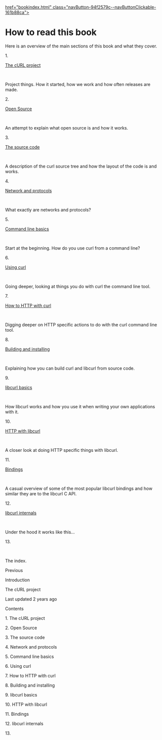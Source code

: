 <a href="how-to-read.html" class="navButton-94f2579c--navButtonClickable-161b88ca--navButtonOpened-6a88552e">

</a>

<a href="bindings.html" class="navButton-94f2579c--navButtonClickable-161b88ca">href="bookindex.html" class="navButton-94f2579c--navButtonClickable-161b88ca">

</a>

# <span class="text-4505230f--DisplayH900-bfb998fa--textContentFamily-49a318e1">How to read this book</span>

<span class="text-4505230f--UIH300-2063425d--textUIFamily-5ebd8e40--text-8ee2c8b2">

</span>

<span class="text-4505230f--UIH300-2063425d--textUIFamily-5ebd8e40--text-8ee2c8b2">

</span>

<span class="text-4505230f--TextH400-3033861f--textContentFamily-49a318e1">

<span data-key="ed35526ebd294cf591a3027e4b838a8b">

<span data-offset-key="ed35526ebd294cf591a3027e4b838a8b:0">Here is an overview of the main sections of this book and what they cover.</span>

</span>

</span>

<span class="text-4505230f--HeadingH700-04e1a2a3--textContentFamily-49a318e1">

<span data-key="faf4ca8e725f4f8e8b65e4c6f8ecf29f">

<span data-offset-key="faf4ca8e725f4f8e8b65e4c6f8ecf29f:0">1. </span>

</span>

<a href="project.html" class="link-a079aa82--primary-53a25e66--link-faf6c434">

<span data-key="8b8ee88dccc04d71bf7a50ebbae7578c">

<span data-offset-key="8b8ee88dccc04d71bf7a50ebbae7578c:0">The cURL project</span>

</span>

</a>

<span data-key="2f42d73af6094c8fb95c460cedd6ccee">

<span data-offset-key="2f42d73af6094c8fb95c460cedd6ccee:0">

<span data-slate-zero-width="z">​</span>

</span>

</span>

</span>

<span class="text-4505230f--TextH400-3033861f--textContentFamily-49a318e1">

<span data-key="5e63ad6897e94a4485e12fce2048699f">

<span data-offset-key="5e63ad6897e94a4485e12fce2048699f:0">Project things. How it started, how we work and how often releases are made.</span>

</span>

</span>

<span class="text-4505230f--HeadingH700-04e1a2a3--textContentFamily-49a318e1">

<span data-key="2c1f283db7fc4e0aa2775307b5e2c8ca">

<span data-offset-key="2c1f283db7fc4e0aa2775307b5e2c8ca:0">2. </span>

</span>

<a href="opensource.html" class="link-a079aa82--primary-53a25e66--link-faf6c434">

<span data-key="c1b22ed1277e4cbcb500b1fb011edae0">

<span data-offset-key="c1b22ed1277e4cbcb500b1fb011edae0:0">Open Source</span>

</span>

</a>

<span data-key="fde4f43956244f398533470a2fb90a4f">

<span data-offset-key="fde4f43956244f398533470a2fb90a4f:0">

<span data-slate-zero-width="z">​</span>

</span>

</span>

</span>

<span class="text-4505230f--TextH400-3033861f--textContentFamily-49a318e1">

<span data-key="891615a50a724ddda9f00866debcfa9a">

<span data-offset-key="891615a50a724ddda9f00866debcfa9a:0">An attempt to explain what open source is and how it works.</span>

</span>

</span>

<span class="text-4505230f--HeadingH700-04e1a2a3--textContentFamily-49a318e1">

<span data-key="88c09089a8e5432f9f8f9c1a2c655c31">

<span data-offset-key="88c09089a8e5432f9f8f9c1a2c655c31:0">3. </span>

</span>

<a href="source.html" class="link-a079aa82--primary-53a25e66--link-faf6c434">

<span data-key="f58c750ce3974c8fbd70dd538d941709">

<span data-offset-key="f58c750ce3974c8fbd70dd538d941709:0">The source code</span>

</span>

</a>

<span data-key="d694b393a6aa4786bb00e64cdf88a43f">

<span data-offset-key="d694b393a6aa4786bb00e64cdf88a43f:0">

<span data-slate-zero-width="z">​</span>

</span>

</span>

</span>

<span class="text-4505230f--TextH400-3033861f--textContentFamily-49a318e1">

<span data-key="6d24cc23a75c46e994723e75531873c5">

<span data-offset-key="6d24cc23a75c46e994723e75531873c5:0">A description of the curl source tree and how the layout of the code is and works.</span>

</span>

</span>

<span class="text-4505230f--HeadingH700-04e1a2a3--textContentFamily-49a318e1">

<span data-key="3b553baa21554846b18844deb212c0e7">

<span data-offset-key="3b553baa21554846b18844deb212c0e7:0">4. </span>

</span>

<a href="protocols.html" class="link-a079aa82--primary-53a25e66--link-faf6c434">

<span data-key="5e82e59bfcd9423dbc7ed3a791423d9d">

<span data-offset-key="5e82e59bfcd9423dbc7ed3a791423d9d:0">Network and protocols</span>

</span>

</a>

<span data-key="a83c3050e184470089b61c0950c054ff">

<span data-offset-key="a83c3050e184470089b61c0950c054ff:0">

<span data-slate-zero-width="z">​</span>

</span>

</span>

</span>

<span class="text-4505230f--TextH400-3033861f--textContentFamily-49a318e1">

<span data-key="576d89c7bc1f4b439798b9db184905d6">

<span data-offset-key="576d89c7bc1f4b439798b9db184905d6:0">What exactly are networks and protocols?</span>

</span>

</span>

<span class="text-4505230f--HeadingH700-04e1a2a3--textContentFamily-49a318e1">

<span data-key="9e85d4125abf46d08cc8d9f628cf75cf">

<span data-offset-key="9e85d4125abf46d08cc8d9f628cf75cf:0">5. </span>

</span>

<a href="cmdline.html" class="link-a079aa82--primary-53a25e66--link-faf6c434">

<span data-key="1e95db0b7130427a832fd19982f1a3b5">

<span data-offset-key="1e95db0b7130427a832fd19982f1a3b5:0">Command line basics</span>

</span>

</a>

<span data-key="7f2d1a88fb524e23a6139b2799ce6065">

<span data-offset-key="7f2d1a88fb524e23a6139b2799ce6065:0">

<span data-slate-zero-width="z">​</span>

</span>

</span>

</span>

<span class="text-4505230f--TextH400-3033861f--textContentFamily-49a318e1">

<span data-key="d441f6453fde4ad0af766c8148dfd047">

<span data-offset-key="d441f6453fde4ad0af766c8148dfd047:0">Start at the beginning. How do you use curl from a command line?</span>

</span>

</span>

<span class="text-4505230f--HeadingH700-04e1a2a3--textContentFamily-49a318e1">

<span data-key="b8c165aaede14f4d85d6850400a2fcfc">

<span data-offset-key="b8c165aaede14f4d85d6850400a2fcfc:0">6. </span>

</span>

<a href="usingcurl.html" class="link-a079aa82--primary-53a25e66--link-faf6c434">

<span data-key="88abf26b51254d4893edcfc9965ff17b">

<span data-offset-key="88abf26b51254d4893edcfc9965ff17b:0">Using curl</span>

</span>

</a>

<span data-key="62d69ad1556941b8834150e141079116">

<span data-offset-key="62d69ad1556941b8834150e141079116:0">

<span data-slate-zero-width="z">​</span>

</span>

</span>

</span>

<span class="text-4505230f--TextH400-3033861f--textContentFamily-49a318e1">

<span data-key="a65d1e21b37243c39778fa6ee6fe325d">

<span data-offset-key="a65d1e21b37243c39778fa6ee6fe325d:0">Going deeper, looking at things you do with curl the command line tool.</span>

</span>

</span>

<span class="text-4505230f--HeadingH700-04e1a2a3--textContentFamily-49a318e1">

<span data-key="aacd7215a354449693209eff3f36e41b">

<span data-offset-key="aacd7215a354449693209eff3f36e41b:0">7. </span>

</span>

<a href="http.html" class="link-a079aa82--primary-53a25e66--link-faf6c434">

<span data-key="8e253b7c997847b38c5ee3ca958fb588">

<span data-offset-key="8e253b7c997847b38c5ee3ca958fb588:0">How to HTTP with curl</span>

</span>

</a>

<span data-key="93afad123ce6452fae9bc45f2e54f90a">

<span data-offset-key="93afad123ce6452fae9bc45f2e54f90a:0">

<span data-slate-zero-width="z">​</span>

</span>

</span>

</span>

<span class="text-4505230f--TextH400-3033861f--textContentFamily-49a318e1">

<span data-key="e59959f9d93d4e1eb6c39a9c65304546">

<span data-offset-key="e59959f9d93d4e1eb6c39a9c65304546:0">Digging deeper on HTTP specific actions to do with the curl command line tool.</span>

</span>

</span>

<span class="text-4505230f--HeadingH700-04e1a2a3--textContentFamily-49a318e1">

<span data-key="8e321accfa7747ca8aa85e0f82c5365b">

<span data-offset-key="8e321accfa7747ca8aa85e0f82c5365b:0">8. </span>

</span>

<a href="source/build.html" class="link-a079aa82--primary-53a25e66--link-faf6c434">

<span data-key="e8039e2f775841428c240e2756a3834c">

<span data-offset-key="e8039e2f775841428c240e2756a3834c:0">Building and installing</span>

</span>

</a>

<span data-key="a8e62c9a815a4d38b045b93165c162f0">

<span data-offset-key="a8e62c9a815a4d38b045b93165c162f0:0">

<span data-slate-zero-width="z">​</span>

</span>

</span>

</span>

<span class="text-4505230f--TextH400-3033861f--textContentFamily-49a318e1">

<span data-key="5591b3f2794843019b6deaf25d2a5ba2">

<span data-offset-key="5591b3f2794843019b6deaf25d2a5ba2:0">Explaining how you can build curl and libcurl from source code.</span>

</span>

</span>

<span class="text-4505230f--HeadingH700-04e1a2a3--textContentFamily-49a318e1">

<span data-key="3b76343f1c784e20804654fc6a6144d9">

<span data-offset-key="3b76343f1c784e20804654fc6a6144d9:0">9. </span>

</span>

<a href="libcurl.html" class="link-a079aa82--primary-53a25e66--link-faf6c434">

<span data-key="ca99c7ff174d4e21afc3f97b648bca63">

<span data-offset-key="ca99c7ff174d4e21afc3f97b648bca63:0">libcurl basics</span>

</span>

</a>

<span data-key="e25919a8c877465291dd1dfb6bf4a699">

<span data-offset-key="e25919a8c877465291dd1dfb6bf4a699:0">

<span data-slate-zero-width="z">​</span>

</span>

</span>

</span>

<span class="text-4505230f--TextH400-3033861f--textContentFamily-49a318e1">

<span data-key="1ef1447a0aee4556be747a1b2542885d">

<span data-offset-key="1ef1447a0aee4556be747a1b2542885d:0">How libcurl works and how you use it when writing your own applications with it.</span>

</span>

</span>

<span class="text-4505230f--HeadingH700-04e1a2a3--textContentFamily-49a318e1">

<span data-key="7d4eb7df09a54755bcf1462c9b97e16e">

<span data-offset-key="7d4eb7df09a54755bcf1462c9b97e16e:0">10. </span>

</span>

<a href="libcurl-http.html" class="link-a079aa82--primary-53a25e66--link-faf6c434">

<span data-key="34c9b859bbc649b69739996a5bcc7369">

<span data-offset-key="34c9b859bbc649b69739996a5bcc7369:0">HTTP with libcurl</span>

</span>

</a>

<span data-key="06b00814b0bc41bc85e3eb566875d520">

<span data-offset-key="06b00814b0bc41bc85e3eb566875d520:0">

<span data-slate-zero-width="z">​</span>

</span>

</span>

</span>

<span class="text-4505230f--TextH400-3033861f--textContentFamily-49a318e1">

<span data-key="1749acd6fcaa44e498871afd8a94852d">

<span data-offset-key="1749acd6fcaa44e498871afd8a94852d:0">A closer look at doing HTTP specific things with libcurl.</span>

</span>

</span>

<span class="text-4505230f--HeadingH700-04e1a2a3--textContentFamily-49a318e1">

<span data-key="115dda2f185d4843b8e43def196323ca">

<span data-offset-key="115dda2f185d4843b8e43def196323ca:0">11. </span>

</span>

<a href="bindings.html" class="link-a079aa82--primary-53a25e66--link-faf6c434">

<span data-key="bac258485a8a4ce09ed943891c2fcd4e">

<span data-offset-key="bac258485a8a4ce09ed943891c2fcd4e:0">Bindings</span>

</span>

</a>

<span data-key="577cd2400d5142beb8f66357bdfe459a">

<span data-offset-key="577cd2400d5142beb8f66357bdfe459a:0">

<span data-slate-zero-width="z">​</span>

</span>

</span>

</span>

<span class="text-4505230f--TextH400-3033861f--textContentFamily-49a318e1">

<span data-key="86d79b197db24a7e81a23f5c6535f7fd">

<span data-offset-key="86d79b197db24a7e81a23f5c6535f7fd:0">A casual overview of some of the most popular libcurl bindings and how similar they are to the libcurl C API.</span>

</span>

</span>

<span class="text-4505230f--HeadingH700-04e1a2a3--textContentFamily-49a318e1">

<span data-key="9d92d7fdacd44fd0a652bc0a520e7ec4">

<span data-offset-key="9d92d7fdacd44fd0a652bc0a520e7ec4:0">12. </span>

</span>

<a href="internals.html" class="link-a079aa82--primary-53a25e66--link-faf6c434">

<span data-key="9045fef297e1486e806c5c2ddbe4f1ed">

<span data-offset-key="9045fef297e1486e806c5c2ddbe4f1ed:0">libcurl internals</span>

</span>

</a>

<span data-key="e52c60d879894ed9901d95c2f46259c1">

<span data-offset-key="e52c60d879894ed9901d95c2f46259c1:0">

<span data-slate-zero-width="z">​</span>

</span>

</span>

</span>

<span class="text-4505230f--TextH400-3033861f--textContentFamily-49a318e1">

<span data-key="20f5c57d6c1e4d75b336a2bca164fe34">

<span data-offset-key="20f5c57d6c1e4d75b336a2bca164fe34:0">Under the hood it works like this…</span>

</span>

</span>

<span class="text-4505230f--HeadingH700-04e1a2a3--textContentFamily-49a318e1">

<span data-key="f222516a45e647ca950b619354a861dd">

<span data-offset-key="f222516a45e647ca950b619354a861dd:0">13. </span>

</span>

<a href="bookindex.html" class="link-a079aa82--primary-53a25e66--link-faf6c434">

<span data-key="7442013d52164795a3a4c2714d1438f1">

<span data-offset-key="7442013d52164795a3a4c2714d1438f1:0">

</span>

</span>

</a>

<span data-key="a08326e2df894d28875a7f5159130e1e">

<span data-offset-key="a08326e2df894d28875a7f5159130e1e:0">

<span data-slate-zero-width="z">​</span>

</span>

</span>

</span>

<span class="text-4505230f--TextH400-3033861f--textContentFamily-49a318e1">

<span data-key="a46002005a9d41e586bcbd6237d81c3c">

<span data-offset-key="a46002005a9d41e586bcbd6237d81c3c:0">The index.</span>

</span>

</span>

<a href="index.html" class="reset-3c756112--card-6570f064--whiteCard-fff091a4--cardPrevious-56a5e674">

</a>

<span class="text-4505230f--TextH200-a3425406--textContentFamily-49a318e1">Previous</span>

<span class="text-4505230f--UIH400-4e41e82a--textContentFamily-49a318e1">Introduction</span>

<a href="project.html" class="reset-3c756112--card-6570f064--whiteCard-fff091a4--cardNext-19241c42">

</a>

<span class="text-4505230f--UIH400-4e41e82a--textContentFamily-49a318e1">The cURL project</span>

<span class="text-4505230f--TextH200-a3425406--textContentFamily-49a318e1">Last updated 2 years ago</span>

<span class="text-4505230f--InfoH100-1e92e1d1--textContentFamily-49a318e1">Contents</span>

<a href="how-to-read.html#1-the-curl-project" class="reset-3c756112--menuItem-aa02f6ec--menuItemLight-757d5235--menuItemInline-173bdf97--pageTocItem-f4427024">

</a>

<span class="text-4505230f--UIH300-2063425d--textContentFamily-49a318e1">

<span class="text-4505230f--UIH200-50ead35f--textContentFamily-49a318e1">1. The cURL project</span>

</span>

<a href="how-to-read.html#2-open-source" class="reset-3c756112--menuItem-aa02f6ec--menuItemLight-757d5235--menuItemInline-173bdf97--pageTocItem-f4427024">

</a>

<span class="text-4505230f--UIH300-2063425d--textContentFamily-49a318e1">

<span class="text-4505230f--UIH200-50ead35f--textContentFamily-49a318e1">2. Open Source</span>

</span>

<a href="how-to-read.html#3-the-source-code" class="reset-3c756112--menuItem-aa02f6ec--menuItemLight-757d5235--menuItemInline-173bdf97--pageTocItem-f4427024">

</a>

<span class="text-4505230f--UIH300-2063425d--textContentFamily-49a318e1">

<span class="text-4505230f--UIH200-50ead35f--textContentFamily-49a318e1">3. The source code</span>

</span>

<a href="how-to-read.html#4-network-and-protocols" class="reset-3c756112--menuItem-aa02f6ec--menuItemLight-757d5235--menuItemInline-173bdf97--pageTocItem-f4427024">

</a>

<span class="text-4505230f--UIH300-2063425d--textContentFamily-49a318e1">

<span class="text-4505230f--UIH200-50ead35f--textContentFamily-49a318e1">4. Network and protocols</span>

</span>

<a href="how-to-read.html#5-command-line-basics" class="reset-3c756112--menuItem-aa02f6ec--menuItemLight-757d5235--menuItemInline-173bdf97--pageTocItem-f4427024">

</a>

<span class="text-4505230f--UIH300-2063425d--textContentFamily-49a318e1">

<span class="text-4505230f--UIH200-50ead35f--textContentFamily-49a318e1">5. Command line basics</span>

</span>

<a href="how-to-read.html#6-using-curl" class="reset-3c756112--menuItem-aa02f6ec--menuItemLight-757d5235--menuItemInline-173bdf97--pageTocItem-f4427024">

</a>

<span class="text-4505230f--UIH300-2063425d--textContentFamily-49a318e1">

<span class="text-4505230f--UIH200-50ead35f--textContentFamily-49a318e1">6. Using curl</span>

</span>

<a href="how-to-read.html#7-how-to-http-with-curl" class="reset-3c756112--menuItem-aa02f6ec--menuItemLight-757d5235--menuItemInline-173bdf97--pageTocItem-f4427024">

</a>

<span class="text-4505230f--UIH300-2063425d--textContentFamily-49a318e1">

<span class="text-4505230f--UIH200-50ead35f--textContentFamily-49a318e1">7. How to HTTP with curl</span>

</span>

<a href="how-to-read.html#8-building-and-installing" class="reset-3c756112--menuItem-aa02f6ec--menuItemLight-757d5235--menuItemInline-173bdf97--pageTocItem-f4427024">

</a>

<span class="text-4505230f--UIH300-2063425d--textContentFamily-49a318e1">

<span class="text-4505230f--UIH200-50ead35f--textContentFamily-49a318e1">8. Building and installing</span>

</span>

<a href="how-to-read.html#9-libcurl-basics" class="reset-3c756112--menuItem-aa02f6ec--menuItemLight-757d5235--menuItemInline-173bdf97--pageTocItem-f4427024">

</a>

<span class="text-4505230f--UIH300-2063425d--textContentFamily-49a318e1">

<span class="text-4505230f--UIH200-50ead35f--textContentFamily-49a318e1">9. libcurl basics</span>

</span>

<a href="how-to-read.html#10-http-with-libcurl" class="reset-3c756112--menuItem-aa02f6ec--menuItemLight-757d5235--menuItemInline-173bdf97--pageTocItem-f4427024">

</a>

<span class="text-4505230f--UIH300-2063425d--textContentFamily-49a318e1">

<span class="text-4505230f--UIH200-50ead35f--textContentFamily-49a318e1">10. HTTP with libcurl</span>

</span>

<a href="how-to-read.html#11-bindings" class="reset-3c756112--menuItem-aa02f6ec--menuItemLight-757d5235--menuItemInline-173bdf97--pageTocItem-f4427024">

</a>

<span class="text-4505230f--UIH300-2063425d--textContentFamily-49a318e1">

<span class="text-4505230f--UIH200-50ead35f--textContentFamily-49a318e1">11. Bindings</span>

</span>

<a href="how-to-read.html#12-libcurl-internals" class="reset-3c756112--menuItem-aa02f6ec--menuItemLight-757d5235--menuItemInline-173bdf97--pageTocItem-f4427024">

</a>

<span class="text-4505230f--UIH300-2063425d--textContentFamily-49a318e1">

<span class="text-4505230f--UIH200-50ead35f--textContentFamily-49a318e1">12. libcurl internals</span>

</span>

<a href="how-to-read.html#13-index" class="reset-3c756112--menuItem-aa02f6ec--menuItemLight-757d5235--menuItemInline-173bdf97--pageTocItem-f4427024">

</a>

<span class="text-4505230f--UIH300-2063425d--textContentFamily-49a318e1">

<span class="text-4505230f--UIH200-50ead35f--textContentFamily-49a318e1">13. </span>

</span>
